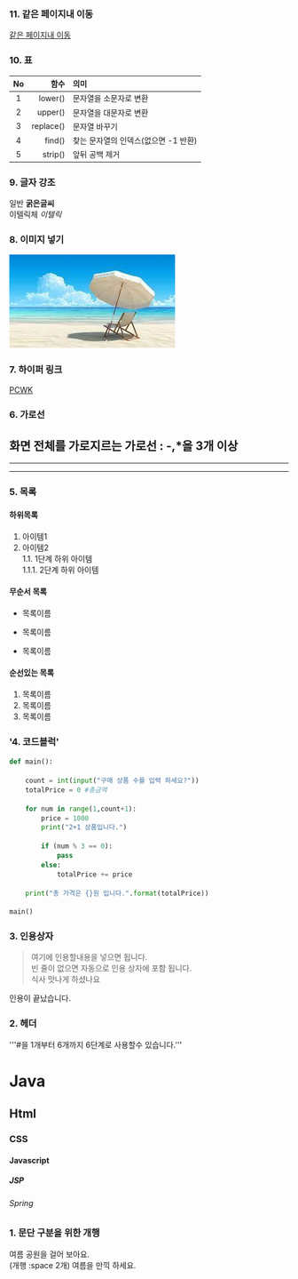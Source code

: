 ### 11. 같은 페이지내 이동
[같은 페이지내 이동](#4-코드블럭)

### 10. 표
|No|함수|의미
|:------------------:|------------------:|:------------------|
|1|lower()|문자열을 소문자로 변환||
|2|upper()|문자열을 대문자로 변환||
|3|replace()|문자열 바꾸기||
|4|find()|찾는 문자열의 인덱스(없으면 -1 반환)||
|5|strip()|앞뒤 공백 제거|


### 9. 글자 강조
일반 **굵은글씨**  
이텔릭체 *이텔릭*  

### 8. 이미지 넣기
![여름](https://github.com/zigoom/markdownTest/blob/main/abc.jpeg)

### 7. 하이퍼 링크
[PCWK](https://cafe.daum.net/pcwk)


### 6. 가로선
화면 전체를 가로지르는 가로선  : -,*을 3개 이상
---
***
---

### 5. 목록
#### 하위목록
1.  아이템1  
1.  아이템2  
  1.1.  1단계 하위 아이템  
    1.1.1.  2단계 하위 아이템  

#### 무순서 목록
* 목록이름
- 목록이름
+ 목록이름 

#### 순선있는 목록
1. 목록이름
1. 목록이름
1. 목록이름



### '4. 코드블럭'
```python
def main():

    count = int(input("구매 상품 수를 입력 하세요?"))
    totalPrice = 0 #총금액

    for num in range(1,count+1):
        price = 1000
        print("2+1 상품입니다.")

        if (num % 3 == 0):
            pass
        else:
            totalPrice += price

    print("총 가격은 {}원 입니다.".format(totalPrice))

main()
```

### 3. 인용상자
> 여기에 인용할내용을 넣으면 됩니다.  
> 빈 줄이 없으면 자동으로 인용 상자에 포함 됩니다.  
식사 맛나게 하셨나요

인용이 끝났습니다.  


### 2. 헤더
'''#을 1개부터 6개까지 6단계로 사용할수 있습니다.'''
# Java
## Html
### CSS
#### Javascript
##### JSP
###### Spring



### 1. 문단 구분을 위한 개행
여름 공원을 걸어 보아요.  
(개행 :space 2개)
여름을 만끽 하세요.
